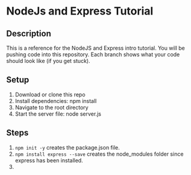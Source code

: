 # NodeJs and Express Tutorial

## Description

This is a reference for the NodeJS and Express intro tutorial. You will be pushing code into this repository. Each branch shows what your code should look like (if you get stuck).
## Setup

1. Download or clone this repo
2. Install dependencies: npm install
3. Navigate to the root directory
4. Start the server file: node server.js

## Steps

1. ```npm init -y``` creates the package.json file.
2. ```npm install express --save``` creates the node_modules folder since express has been installed.
3. 